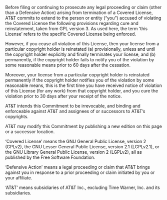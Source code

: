 Before filing or continuing to prosecute any legal proceeding or claim (other than a Defensive Action) arising from termination of a Covered License, AT&T commits to extend to the person or entity (“you”) accused of violating the Covered License the following provisions regarding cure and reinstatement, taken from GPL version 3. As used here, the term ‘this License’ refers to the specific Covered License being enforced.
 
However, if you cease all violation of this License, then your license from a particular copyright holder is reinstated (a) provisionally, unless and until the copyright holder explicitly and finally terminates your license, and (b) permanently, if the copyright holder fails to notify you of the violation by some reasonable means prior to 60 days after the cessation.
 
Moreover, your license from a particular copyright holder is reinstated permanently if the copyright holder notifies you of the violation by some reasonable means, this is the first time you have received notice of violation of this License (for any work) from that copyright holder, and you cure the violation prior to 30 days after your receipt of the notice.
 
AT&T intends this Commitment to be irrevocable, and binding and enforceable against AT&T and assignees of or successors to AT&T’s copyrights.
 
AT&T may modify this Commitment by publishing a new edition on this page or a successor location.
 
‘Covered License’ means the GNU General Public License, version 2 (GPLv2), the GNU Lesser General Public License, version 2.1 (LGPLv2.1), or the GNU Library General Public License, version 2 (LGPLv2), all as published by the Free Software Foundation.
 
‘Defensive Action’ means a legal proceeding or claim that AT&T brings against you in response to a prior proceeding or claim initiated by you or your affiliate.
 
‘AT&T’ means subsidiaries of AT&T Inc., excluding Time Warner, Inc. and its subsidiaries.
